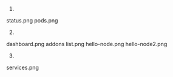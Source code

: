 1)
status.png
pods.png

2)
dashboard.png
addons list.png
hello-node.png
hello-node2.png

3)
services.png
